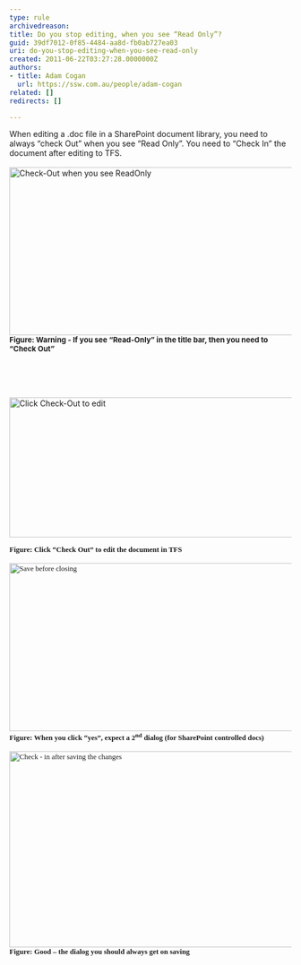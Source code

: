 ```yaml
---
type: rule
archivedreason: 
title: Do you stop editing, when you see “Read Only”?
guid: 39df7012-0f85-4484-aa8d-fb0ab727ea03
uri: do-you-stop-editing-when-you-see-read-only
created: 2011-06-22T03:27:28.0000000Z
authors:
- title: Adam Cogan
  url: https://ssw.com.au/people/adam-cogan
related: []
redirects: []

---
```




  <p style="margin&#58;0cm 0cm 0pt;">When editing a .doc file in a SharePoint document library, you need to always “check Out” when you see “Read Only”. You need to “Check In” the document after editing to TFS. </p>
<br>
<img style="width&#58;650px;height&#58;300px;" alt="Check-Out when you see ReadOnly" src="/PublishingImages/SharepointWord.jpg" /><br>
<p style="margin&#58;0cm 0cm 0pt;" class="ms-rteFontFace-3 ms-rteFontSize-2"><strong><font size="2">Figure&#58; Warning - If you see “Read-Only” in the title bar, then you need to “Check Out”</font></strong></p>

<br><excerpt class='endintro'></excerpt><br>

  <br>
<img style="width&#58;650px;height&#58;250px;" alt="Click Check-Out to edit" src="/PublishingImages/SharepointWord1.jpg" /> <br>
<p><font face="Calibri"><font size="2"><font face="Times New Roman"><strong>Figure&#58; Click “Check Out” to edit the document in TFS</strong> </font><br>
<br>
<img style="width&#58;650px;height&#58;300px;" alt="Save before closing" src="/PublishingImages/SharepointWord2.jpg" /> <br>
</font><font face="Calibri"><font size="2"><font face="Times New Roman"><strong>Figure&#58; When you click “yes”, expect a 2<sup>nd</sup> dialog (for SharePoint controlled docs)</strong> </font><br>
<br>
<img style="width&#58;650px;height&#58;350px;" alt="Check - in after saving the changes" src="/PublishingImages/SharepointWord3.jpg" /> <br>
</font></font></font><font size="2" face="Times New Roman"><strong>Figure&#58; Good – the dialog you should always get on saving</strong> </font></p>



